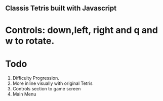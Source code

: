 ## Classis Tetris built with Javascript

# Controls: down,left, right and q and w to rotate.

# Todo 
1. Difficulty Progression.
2. More inline visually with original Tetris
3. Controls section to game screen
4. Main Menu